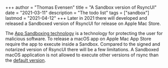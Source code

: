 +++
author = "Thomas Evensen"
title = "A Sandbox version of RsyncUI"
date = "2021-03-11"
description = "The todo list"
tags = ["sandbox"]
lastmod = "2021-04-12"
+++
Later in 2021 there will developed and released a Sandboxed version of RsyncUI for release on Apple Mac Store.

The [App Sandboxing technology](https://developer.apple.com/app-sandboxing/) is a technology for protecting the user for malicious software. To release a macOS app on Apple Mac App Store require the app to execute inside a Sandbox. Compared to the signed and notarized version of RsyncUI there will be a few limitations. A Sandboxed macOS application is not allowed to execute other versions of rsync than the [default version](/post/rsync/).
